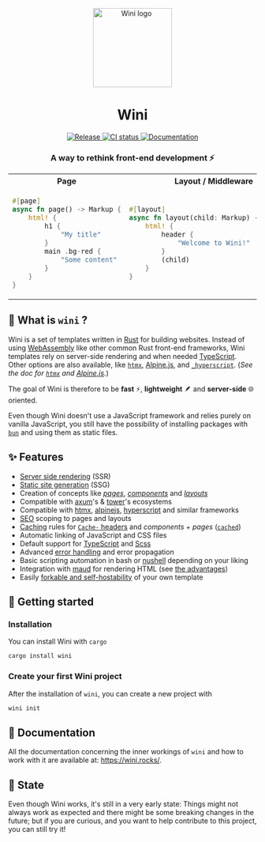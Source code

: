 <div align="center">

<img alt="Wini logo" src="./assets/wini.svg" height="160"/>

# Wini


<!-- Version -->
<a href="https://github.com/wini-rs/wini/releases">
    <img src="https://img.shields.io/github/v/release/wini-rs/wini" alt="Release" />
</a>

<!-- CI -->
<a href="https://github.com/wini-rs/wini/actions">
    <img src="https://github.com/wini-rs/wini/actions/workflows/check.yml/badge.svg" alt="CI status" />
</a>

<!-- Doc -->
<a href="https://wini.rocks">
    <img src="https://img.shields.io/badge/Docs-wini.rocks-blue" alt="Documentation" />
</a>


### A way to rethink front-end development ⚡

</div>

<table>
    <tr>
        <th>
            Page
        </th>
        <th>
            Layout / Middleware
        </th>
        <th>
            Component
        </th>
    </tr>
    <tr>
        <td>

```rs
#[page]
async fn page() -> Markup {
    html! {
        h1 {
            "My title"
        }
        main .bg-red {
            "Some content"
        }
    }
}
```

</td>
<td>

```rs
#[layout]
async fn layout(child: Markup) -> Markup {
    html! {
        header {
            "Welcome to Wini!"
        }
        (child)
    }
}
```

</td>
<td>

```rs
#[component]
async fn button() -> Markup {
    html! {
        button
            .btn-blue
            onclick="jsFn()"
        {
            "Blue button!"
        }
    }
}
```

</td>
    </tr>
</table>


## 🤔 What is `wini` ?

Wini is a set of templates written in [Rust](https://www.rust-lang.org/) for building websites. Instead of using [WebAssembly](https://webassembly.org/) like other common Rust front-end frameworks, Wini templates rely on server-side rendering and when needed [TypeScript](https://www.typescriptlang.org/). Other options are also available, like [`htmx`](https://htmx.org/), [Alpine.js](https://alpinejs.dev/), and [`_hyperscript`](https://hyperscript.org/). (_See the doc for [`htmx`](https://wini.rocks/doc/htmx) and [Alpine.js](https://wini.rocks/doc/alpinejs)._)

The goal of Wini is therefore to be **fast** ⚡, **lightweight** 🪶 and **server-side** 🌐 oriented.

Even though Wini doesn't use a JavaScript framework and relies purely on vanilla JavaScript, you still have the possibility of installing packages with [`bun`](https://bun.sh) and using them as static files.

## ✨ Features
- [Server side rendering](https://developer.mozilla.org/en-US/docs/Glossary/SSR) (SSR)
- [Static site generation](https://developer.mozilla.org/en-US/docs/Glossary/SSG) (SSG)
- Creation of concepts like [_pages_](https://wini.rocks/doc/pages), [_components_](https://wini.rocks/doc/components) and [_layouts_](https://wini.rocks/doc/layouts)
- Compatible with [axum](https://docs.rs/axum)'s & [tower](https://docs.rs/tower)'s ecosystems
- Compatible with [htmx](https://htmx.org), [alpinejs](https://alpinejs.dev), [hyperscript](https://hyperscript.org) and similar frameworks
- [SEO](https://en.wikipedia.org/wiki/Search_engine_optimization) scoping to pages and layouts
- [Caching](https://en.wikipedia.org/wiki/Cache_(computing)) rules for [`Cache-` headers](https://developer.mozilla.org/en-US/docs/Web/HTTP/Guides/Caching) and _components_ + _pages_ ([`cached`](http://docs.rs/cached))
- Automatic linking of JavaScript and CSS files
- Default support for [TypeScript](https://www.typescriptlang.org/) and [Scss](https://sass-lang.com)
- Advanced [error handling](https://doc.rust-lang.org/book/ch09-00-error-handling.html) and error propagation
- Basic scripting automation in bash or [nushell](https://nushell.org) depending on your liking
- Integration with [maud](https://maud.lambda.xyz) for rendering HTML (see [the advantages](https://wini.rocks/doc/why-maud))
- Easily [forkable and self-hostability](https://wini.rocks/doc/hosting_your_template) of your own template

## 🏁 Getting started

### Installation

You can install Wini with `cargo`

```sh
cargo install wini
```

### Create your first Wini project

After the installation of `wini`, you can create a new project with

```sh
wini init
```

## 📄 Documentation

All the documentation concerning the inner workings of `wini` and how to work with it are available at: <https://wini.rocks/>.

## 🚧 State 
Even though Wini works, it's still in a very early state: Things might not always work as expected and there might be some breaking changes in the future; but if you are curious, and you want to help contribute to this project, you can still try it!
